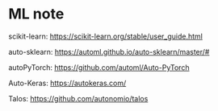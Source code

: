 # ML note

scikit-learn: https://scikit-learn.org/stable/user_guide.html

auto-sklearn: https://automl.github.io/auto-sklearn/master/#

autoPyTorch: https://github.com/automl/Auto-PyTorch

Auto-Keras: https://autokeras.com/

Talos: https://github.com/autonomio/talos